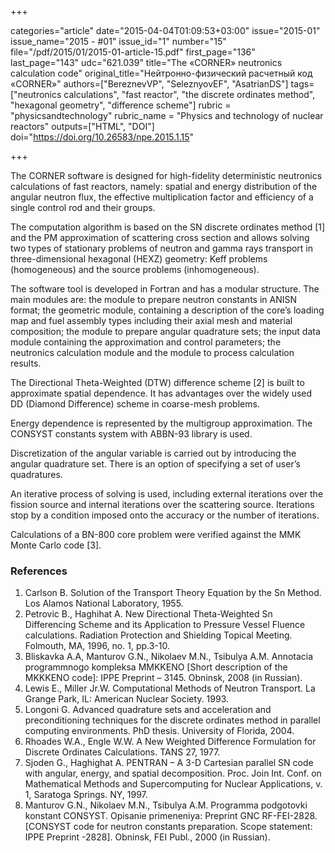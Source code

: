 +++

categories="article"
date="2015-04-04T01:09:53+03:00"
issue="2015-01"
issue_name="2015 - #01"
issue_id="1"
number="15"
file="/pdf/2015/01/2015-01-article-15.pdf"
first_page="136"
last_page="143"
udc="621.039"
title="The «CORNER» neutronics calculation code"
original_title="Нейтронно-физический расчетный код «CORNER»"
authors=["BereznevVP", "SeleznyovEF", "AsatrianDS"]
tags=["neutronics calculations", "fast reactor", "the discrete ordinates method", "hexagonal geometry", "difference scheme"]
rubric = "physicsandtechnology"
rubric_name = "Physics and technology of nuclear reactors"
outputs=["HTML", "DOI"]
doi="https://doi.org/10.26583/npe.2015.1.15"

+++

The CORNER software is designed for high-fidelity deterministic neutronics calculations of fast reactors, namely: spatial and energy distribution of the angular neutron flux, the effective multiplication factor and efficiency of a single control rod and their groups.

The computation algorithm is based on the SN discrete ordinates method [1] and the PM approximation of scattering cross section and allows solving two types of stationary problems of neutron and gamma rays transport in three-dimensional hexagonal (HEXZ) geometry: Keff problems (homogeneous) and the source problems (inhomogeneous).

The software tool is developed in Fortran and has a modular structure. The main modules are: the module to prepare neutron constants in ANISN format; the geometric module, containing a description of the core’s loading map and fuel assembly types including their axial mesh and material composition; the module to prepare angular quadrature sets; the input data module containing the approximation and control parameters; the neutronics calculation module and the module to process calculation results.

The Directional Theta-Weighted (DTW) difference scheme [2] is built to approximate spatial dependence. It has advantages over the widely used DD (Diamond Difference) scheme in coarse-mesh problems.

Energy dependence is represented by the multigroup approximation. The CONSYST constants system with ABBN-93 library is used.

Discretization of the angular variable is carried out by introducing the angular quadrature set. There is an option of specifying a set of user’s quadratures.

An iterative process of solving is used, including external iterations over the fission source and internal iterations over the scattering source. Iterations stop by a condition imposed onto the accuracy or the number of iterations.

Сalculations of a BN-800 core problem were verified against the MMK Monte Carlo code [3].

### References

1. Carlson B. Solution of the Transport Theory Equation by the Sn Method. Los Alamos National Laboratory, 1955.
2. Petrovic B., Haghihat A. New Directional Theta-Weighted Sn Differencing Scheme and its Application to Pressure Vessel Fluence calculations. Radiation Protection and Shielding Topical Meeting. Folmouth, MA, 1996, no. 1, pp.3-10.
3. Bliskavka A.A, Manturov G.N., Nikolaev M.N., Tsibulya A.M. Annotacia programmnogo kompleksa MMKKENO [Short description of the MKKKENO code]: IPPE Preprint – 3145. Obninsk, 2008 (in Russian).
4. Lewis E., Miller Jr.W. Computational Methods of Neutron Transport. La Grange Park, IL: American Nuclear Society. 1993.
5. Longoni G. Advanced quadrature sets and acceleration and preconditioning techniques for the discrete ordinates method in parallel computing environments. PhD thesis. University of Florida, 2004.
6. Rhoades W.A., Engle W.W. A New Weighted Difference Formulation for Discrete Ordinates Calculations. TANS 27, 1977.
7. Sjoden G., Haghighat A. PENTRAN – A 3-D Cartesian parallel SN code with angular, energy, and spatial decomposition. Proc. Join Int. Conf. on Mathematical Methods and Supercomputing for Nuclear Applications, v. 1, Saratoga Springs. NY, 1997.
8. Manturov G.N., Nikolaev M.N., Tsibulya A.M. Programma podgotovki konstant CONSYST. Opisanie primeneniya: Preprint GNC RF-FEI-2828. [CONSYST code for neutron constants preparation. Scope statement: IPPE Preprint -2828]. Obninsk, FEI Publ., 2000 (in Russian).